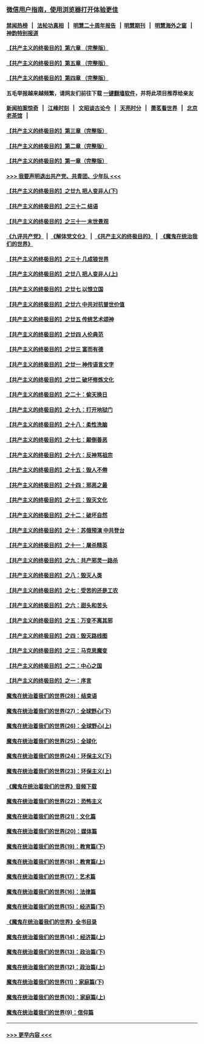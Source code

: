 ### [微信用户指南，使用浏览器打开体验更佳](https://github.com/gfw-breaker/banned-news1/blob/master/indexes/wechat-guide.md?t=0)
#### [禁闻热榜](热点新闻.md?t=0)  &nbsp;&nbsp;|&nbsp;&nbsp; [法轮功真相](https://github.com/gfw-breaker/truth/blob/master/README.md?t=0) &nbsp;&nbsp;|&nbsp;&nbsp; [明慧二十周年报告](https://github.com/gfw-breaker/mh-reports/blob/master/README.md?t=0) &nbsp;&nbsp;|&nbsp;&nbsp;[明慧期刊](https://github.com/gfw-breaker/mh-qikan) &nbsp;&nbsp;|&nbsp;&nbsp; [明慧海外之窗](https://github.com/gfw-breaker/mh-news/blob/master/README.md?t=0) &nbsp;&nbsp;|&nbsp;&nbsp; [神韵特别报道](https://github.com/gfw-breaker/mh-news/blob/master/shenyun.md?t=0)
#### [【共产主义的终极目的】第六章 （完整版）](../pages/nsc422/n11428913.md?t=02081002) 
#### [【共产主义的终极目的】第五章 （完整版）](../pages/nsc422/n11428912.md?t=02081002) 
#### [【共产主义的终极目的】第四章 （完整版）](../pages/nsc422/n11428907.md?t=02081002) 
#### 五毛举报越来越频繁，请网友们前往下载 [一键翻墙软件](https://github.com/gfw-breaker/ssr-accounts)，并将此项目推荐给亲友
#### [新闻拍案惊奇](https://github.com/gfw-breaker/banned-news1/blob/master/pages/link4.md) &nbsp;&nbsp;|&nbsp;&nbsp; [江峰时刻](https://github.com/gfw-breaker/banned-news1/blob/master/pages/link4.md) &nbsp;&nbsp;|&nbsp;&nbsp; [文昭谈古论今](https://github.com/gfw-breaker/banned-news1/blob/master/pages/link4.md) &nbsp;&nbsp;|&nbsp;&nbsp; [天亮时分](https://github.com/gfw-breaker/banned-news1/blob/master/pages/link4.md) &nbsp;&nbsp;|&nbsp;&nbsp; [萧茗看世界](https://github.com/gfw-breaker/banned-news1/blob/master/pages/link4.md) &nbsp;&nbsp;|&nbsp;&nbsp; [北京老茶馆](https://github.com/gfw-breaker/banned-news1/blob/master/pages/link4.md) &nbsp;&nbsp;|&nbsp;&nbsp; 
#### [【共产主义的终极目的】第三章（完整版）](../pages/nsc422/n11428848.md?t=02081002) 
#### [【共产主义的终极目的】第二章（完整版）](../pages/nsc422/n11428831.md?t=02081002) 
#### [【共产主义的终极目的】第一章（完整版）](../pages/nsc422/n11417651.md?t=02081002) 
#### [>>> 我要声明退出共产党、共青团、少年队 <<<](https://github.com/begood0513/goodnews/blob/master/quit/letter.md) 
#### [【共产主义的终极目的】之廿九 把人变非人(下)](../pages/nsc422/n11344140.md?t=02081002) 
#### [【共产主义的终极目的】之三十二 结语](../pages/nsc422/n11360535.md?t=02081002) 
#### [【共产主义的终极目的】之三十一 末世景观](../pages/nsc422/n11351129.md?t=02081002) 
#### [《九评共产党》](https://github.com/begood0513/9ping.md/blob/master/README.md) &nbsp;|&nbsp; [《解体党文化》](../../../../jtdwh.md/blob/master/README.md)  &nbsp;|&nbsp; [《共产主义的终极目的》](../../../../gczydzjmd.md/blob/master/README.md) &nbsp;|&nbsp; [《魔鬼在统治我们的世界》](../../../../mgztzwmdsj.md/blob/master/README.md) 
#### [【共产主义的终极目的】之三十 几成狼世界](../pages/nsc422/n11348280.md?t=02081002) 
#### [【共产主义的终极目的】之廿八 把人变非人(上)](../pages/nsc422/n11340492.md?t=02081002) 
#### [【共产主义的终极目的】之廿七 以恨立国](../pages/nsc422/n11336944.md?t=02081002) 
#### [【共产主义的终极目的】之廿六 中共对抗普世价值](../pages/nsc422/n11324785.md?t=02081002) 
#### [【共产主义的终极目的】之廿五 传统艺术颂神](../pages/nsc422/n11296396.md?t=02081002) 
#### [【共产主义的终极目的】之廿四 人伦典范](../pages/nsc422/n11296397.md?t=02081002) 
#### [【共产主义的终极目的】之廿三 富而有德](../pages/nsc422/n11283598.md?t=02081002) 
#### [【共产主义的终极目的】之廿一 神传语言文字](../pages/nsc422/n11263265.md?t=02081002) 
#### [【共产主义的终极目的】之廿二 破坏修炼文化](../pages/nsc422/n11245728.md?t=02081002) 
#### [【共产主义的终极目的】之二十：偷天换日](../pages/nsc422/n11238846.md?t=02081002) 
#### [【共产主义的终极目的】之十九：打开地狱门](../pages/nsc422/n11206376.md?t=02081002) 
#### [【共产主义的终极目的】之十八：柔性洗脑](../pages/nsc422/n11199994.md?t=02081002) 
#### [【共产主义的终极目的】之十七：颠倒善恶](../pages/nsc422/n11179782.md?t=02081002) 
#### [【共产主义的终极目的】之十六：反神骂祖宗](../pages/nsc422/n11166798.md?t=02081002) 
#### [【共产主义的终极目的】之十五：毁人不倦](../pages/nsc422/n11166792.md?t=02081002) 
#### [【共产主义的终极目的】之十四：邪恶之最](../pages/nsc422/n11150249.md?t=02081002) 
#### [【共产主义的终极目的】之十三：毁灭文化](../pages/nsc422/n11135227.md?t=02081002) 
#### [【共产主义的终极目的】之十二：破坏自然](../pages/nsc422/n11135214.md?t=02081002) 
#### [【共产主义的终极目的】之十：苏俄预演 中共登台](../pages/nsc422/n11118424.md?t=02081002) 
#### [【共产主义的终极目的】之十一：屠杀精英](../pages/nsc422/n11118442.md?t=02081002) 
#### [【共产主义的终极目的】之九：共产邪灵一路杀](../pages/nsc422/n11114139.md?t=02081002) 
#### [【共产主义的终极目的】之八：毁灭人类](../pages/nsc422/n11108503.md?t=02081002) 
#### [【共产主义的终极目的】之七：受苦的还是工农](../pages/nsc422/n11101809.md?t=02081002) 
#### [【共产主义的终极目的】之六：甜头和苦头](../pages/nsc422/n11096971.md?t=02081002) 
#### [【共产主义的终极目的】之五：万变不离其邪](../pages/nsc422/n11091285.md?t=02081002) 
#### [【共产主义的终极目的】之四：毁灭路线图](../pages/nsc422/n11086284.md?t=02081002) 
#### [【共产主义的终极目的】之三：马克思魔变](../pages/nsc422/n11061941.md?t=02081002) 
#### [【共产主义的终极目的】之二：中心之国](../pages/nsc422/n11047728.md?t=02081002) 
#### [【共产主义的终极目的】之一：序言](../pages/nsc422/n11086077.md?t=02081002) 
#### [魔鬼在统治着我们的世界(28)：结束语](../pages/nsc422/n10936246.md?t=02081002) 
#### [魔鬼在统治着我们的世界(27)：全球野心(下)](../pages/nsc422/n10928319.md?t=02081002) 
#### [魔鬼在统治着我们的世界(26)：全球野心(上)](../pages/nsc422/n10900318.md?t=02081002) 
#### [魔鬼在统治着我们的世界(25)：全球化](../pages/nsc422/n10788205.md?t=02081002) 
#### [魔鬼在统治着我们的世界(24)：环保主义(下)](../pages/nsc422/n10695307.md?t=02081002) 
#### [魔鬼在统治着我们的世界(23)：环保主义(上)](../pages/nsc422/n10688613.md?t=02081002) 
#### [《魔鬼在统治着我们的世界》音频下载](../pages/nsc422/n10635553.md?t=02081002) 
#### [魔鬼在统治着我们的世界(22)：恐怖主义](../pages/nsc422/n10614727.md?t=02081002) 
#### [魔鬼在统治着我们的世界(21)：文化篇](../pages/nsc422/n10597706.md?t=02081002) 
#### [魔鬼在统治着我们的世界(20)：媒体篇](../pages/nsc422/n10586579.md?t=02081002) 
#### [魔鬼在统治着我们的世界(19)：教育篇(下)](../pages/nsc422/n10564808.md?t=02081002) 
#### [魔鬼在统治着我们的世界(18)：教育篇(上)](../pages/nsc422/n10526970.md?t=02081002) 
#### [魔鬼在统治着我们的世界(17)：艺术篇](../pages/nsc422/n10499093.md?t=02081002) 
#### [魔鬼在统治着我们的世界(16)：法律篇](../pages/nsc422/n10485969.md?t=02081002) 
#### [魔鬼在统治着我们的世界(15)：经济篇(下)](../pages/nsc422/n10469975.md?t=02081002) 
#### [《魔鬼在统治着我们的世界》全书目录](../pages/nsc422/n10464261.md?t=02081002) 
#### [魔鬼在统治着我们的世界(14)：经济篇(上)](../pages/nsc422/n10457370.md?t=02081002) 
#### [魔鬼在统治着我们的世界(13)：政治篇(下)](../pages/nsc422/n10448270.md?t=02081002) 
#### [魔鬼在统治着我们的世界(12)：政治篇(上)](../pages/nsc422/n10444576.md?t=02081002) 
#### [魔鬼在统治着我们的世界(11)：家庭篇(下)](../pages/nsc422/n10440961.md?t=02081002) 
#### [魔鬼在统治着我们的世界(10)：家庭篇(上)](../pages/nsc422/n10435448.md?t=02081002) 
#### [魔鬼在统治着我们的世界(9)：信仰篇](../pages/nsc422/n10432159.md?t=02081002) 

----
#### [ >>> 更早内容 <<< ](../indexes/nsc422-earlier.md)
